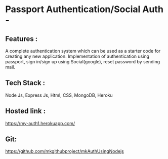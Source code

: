 # Passport Authentication/Social Auth -
## Features : 
  A complete authentication system which can be used as a starter code for creating any new application. Implementation of authentication using passport, sign in/sign   up using Social(google), reset password by sending mail.
## Tech Stack :
  Node Js, Express Js, Html, CSS, MongoDB, Heroku
## Hosted link :
  https://my-auth1.herokuapp.com/ 
## Git:
  https://github.com/mkgithubproject/mkAuthUsingNodejs
